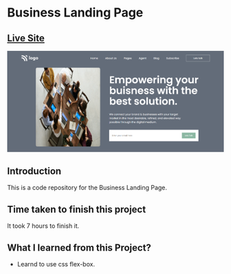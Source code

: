 # Business Landing Page

## [Live Site](https://business-landing-web.netlify.app)

![Live-site-screenshot](images/Project-12.png)

## Introduction

This is a code repository for the Business Landing Page.

## Time taken to finish this project

It took 7 hours to finish it.

## What I learned from this Project?

- Learnd to use css flex-box.
